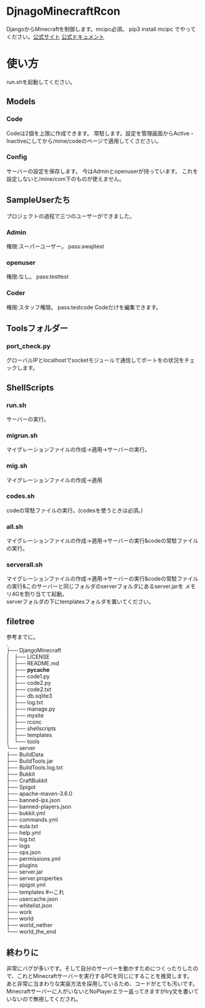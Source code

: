 # DjnagoMinecraftRcon
 DjangoからMinecraftを制御します。mcipc必須。
    pip3 install mcipc
 でやってください。[公式サイト](https://pypi.org/project/mcipc/) [公式ドキュメント](https://mcipc.readthedocs.io/en/latest/)
# 使い方
 run.shを起動してください。
## Models
### Code
 Codeは2個を上限に作成できます。
 常駐します。設定を管理画面からActive・Inactiveにしてから/mine/codeのページで適用してくさださい。
### Config
 サーバーの設定を保存します。
 今はAdminとopenuserが持っています。
 これを設定しないと/mine/com下のものが使えません。
## SampleUserたち
 プロジェクトの過程で三つのユーザーができました。
 ### Admin
  権限:スーパーユーザー。
  pass:awajitest
 ### openuser
  権限:なし。
  pass:testtest
 ### Coder
  権限:スタッフ権限。
  pass:testcode
  Codeだけを編集できます。
 ## Toolsフォルダー
 ### port_check.py
 グローバルIPとlocalhostでsocketモジュールで通信してポートをの状況をチェックします。
 ## ShellScripts
 ### run.sh
 サーバーの実行。
 ### migrun.sh
 マイグレーションファイルの作成→適用→サーバーの実行。
 ### mig.sh
 マイグレーションファイルの作成→適用
 ### codes.sh
 codeの常駐ファイルの実行。(codesを使うときは必須。)
 ### all.sh
 マイグレーションファイルの作成→適用→サーバーの実行&codeの常駐ファイルの実行。
 ### serverall.sh
 マイグレーションファイルの作成→適用→サーバーの実行&codeの常駐ファイルの実行&このサーバーと同じフォルダのserverフォルダにあるserver.jarを
 メモリ4Gを割り当てて起動。<br>
 serverフォルダの下にtemplatesフォルダを置いてください。
 ## filetree
 参考までに。<br>
 .<br>
├── DjangoMinecraft<br>
│   ├── LICENSE<br>
│   ├── README.md<br>
│   ├── __pycache__<br>
│   ├── code1.py<br>
│   ├── code2.py<br>
│   ├── code2.txt<br>
│   ├── db.sqlite3<br>
│   ├── log.txt<br>
│   ├── manage.py<br>
│   ├── mysite<br>
│   ├── rconc<br>
│   ├── shellscripts<br>
│   ├── templates<br>
│   └── tools<br>
└── server<br>
    ├── BuildData<br>
    ├── BuildTools.jar<br>
    ├── BuildTools.log.txt<br>
    ├── Bukkit<br>
    ├── CraftBukkit<br>
    ├── Spigot<br>
    ├── apache-maven-3.6.0<br>
    ├── banned-ips.json<br>
    ├── banned-players.json<br>
    ├── bukkit.yml<br>
    ├── commands.yml<br>
    ├── eula.txt<br>
    ├── help.yml<br>
    ├── log.txt<br>
    ├── logs<br>
    ├── ops.json<br>
    ├── permissions.yml<br>
    ├── plugins<br>
    ├── server.jar<br>
    ├── server.properties<br>
    ├── spigot.yml<br>
    ├── templates #⇦これ<br>
    ├── usercache.json<br>
    ├── whitelist.json<br>
    ├── work<br>
    ├── world<br>
    ├── world_nether<br>
    └── world_the_end<br>
## 終わりに
 非常にバグが多いです。そして自分のサーバーを動かすためにつくったりしたので、これとMinecraftサーバーを実行するPCを同じにすることを推奨します。
 あと非常に当まわりな実装方法を採用しているため、コードがとても汚いです。
 Minecraftサーバーに人がいないとNoPlayerエラー返ってきますがtry文を書いていないので無視してくだされ。
